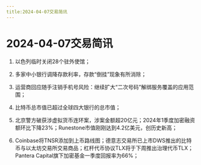 ```yaml
---
title:2024-04-07交易简讯
---
```

# 2024-04-07交易简讯
1. 以色列临时关闭28个驻外使馆；

2. 多家中小银行调降存款利率，存款“倒挂”现象有所消除；

3. 运营商回应随手注销手机号风险：继续扩大“二次号码”解绑服务覆盖的应用范围；

4. 比特币总市值已超过全球四大银行的总市值；

5. 北京警方破获涉虚拟货币连环案，涉案金额超20亿元；2024年1季度加密融资额环比下降23%；Runestone市值刚刚达到4.2亿美元，创历史新高；

6. Coinbase将TNSR添加到上币路线图；德意志交易所已上市DWS推出的比特币与以太坊交易所交易商品；杠杆代币协议TLX将于下周推出治理代币TLX；Pantera Capital旗下加密基金一季度回报率为66%；